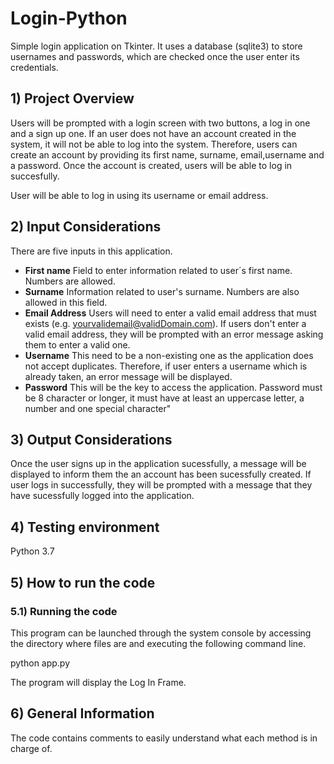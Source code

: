 # Login-Python
Simple login application on Tkinter. It uses a database (sqlite3) to store usernames and passwords, which are checked once the user enter 
its credentials.

## 1) Project Overview

Users will be prompted with a login screen with two buttons, a log in one and a sign up one. If an user does not have an account created
in the system, it will not be able to log into the system. Therefore, users can create an account by providing its first name, surname, email,username and a password. Once the account is created, users will be able to log in succesfully.

User will be able to log in using its username or email address.

## 2) Input Considerations

There are five inputs in this application.

* **First name** 
Field to enter information related to user´s first name. Numbers are allowed.
* **Surname**
Information related to user's surname. Numbers are also allowed in this field. 
* **Email Address**
Users will need to enter a valid email address that must exists (e.g. yourvalidemail@validDomain.com). If users don't enter a valid email address, they will be prompted with an error message asking them to enter a valid one.
* **Username**
This need to be a non-existing one as the application does not accept duplicates. Therefore, if user enters a username which is already taken, an error message will be displayed.
* **Password**
This will be the key to access the application. Password must be 8 character or longer, it must have at least an uppercase letter, a number and one special character"

## 3) Output Considerations

Once the user signs up in the application sucessfully, a message will be displayed to inform them the an account has been sucessfully created. If user logs in successfully, they will be prompted with a message that they have sucessfully logged into the application.

## 4) Testing environment

Python 3.7

## 5) How to run the code 
 
 ### 5.1) Running the code
  This program can be launched through the system console by accessing the directory where files are and executing the following 
  command line.
   
  python app.py
  
  The program will display the Log In Frame.
   
## 6) General Information
  
  The code contains comments to easily understand what each method is in charge of.
  

 
    


    
